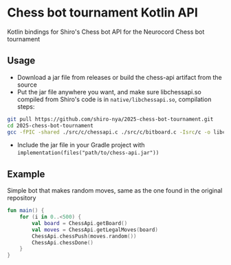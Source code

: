 # Chess bot tournament Kotlin API
Kotlin bindings for Shiro's Chess bot API for the Neurocord Chess bot tournament

## Usage
- Download a jar file from releases or build the chess-api artifact from the source
- Put the jar file anywhere you want, and make sure libchessapi.so compiled from Shiro's code is in `native/libchessapi.so`, compilation steps:
```bash
git pull https://github.com/shiro-nya/2025-chess-bot-tournament.git
cd 2025-chess-bot-tournament
gcc -fPIC -shared ./src/c/chessapi.c ./src/c/bitboard.c -Isrc/c -o libchessapi.so
```
- Include the jar file in your Gradle project with `implementation(files("path/to/chess-api.jar"))`

## Example
Simple bot that makes random moves, same as the one found in the original repository
```kt
fun main() {
    for (i in 0..<500) {
        val board = ChessApi.getBoard()
        val moves = ChessApi.getLegalMoves(board)
        ChessApi.chessPush(moves.random())
        ChessApi.chessDone()
    }
}
```
